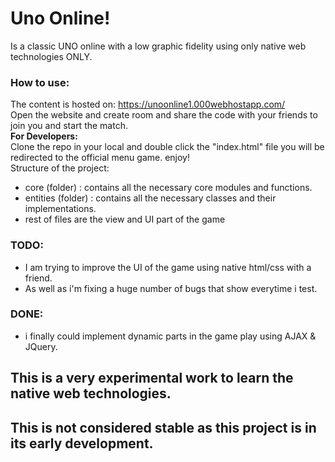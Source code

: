 # Uno Online!
Is a classic UNO online with a low graphic fidelity using only native web technologies ONLY.

### How to use:
The content is hosted on: https://unoonline1.000webhostapp.com/ \
Open the website and create room and share the code with your friends to join you and start the match. \
**For Developers:** \
Clone the repo in your local and double click the "index.html" file you will be redirected to the official menu game. enjoy! \
Structure of the project: 
* core (folder) : contains all the necessary core modules and functions.
* entities (folder) : contains all the necessary classes and their implementations.
* rest of files are the view and UI part of the game
### TODO:
* I am trying to improve the UI of the game using native html/css with a friend.
* As well as i'm fixing a huge number of bugs that show everytime i test. 
### DONE:
* i finally could implement dynamic parts in the game play using AJAX & JQuery.
## This is a very experimental work to learn the native web technologies.
## This is not considered stable as this project is in its early development.
